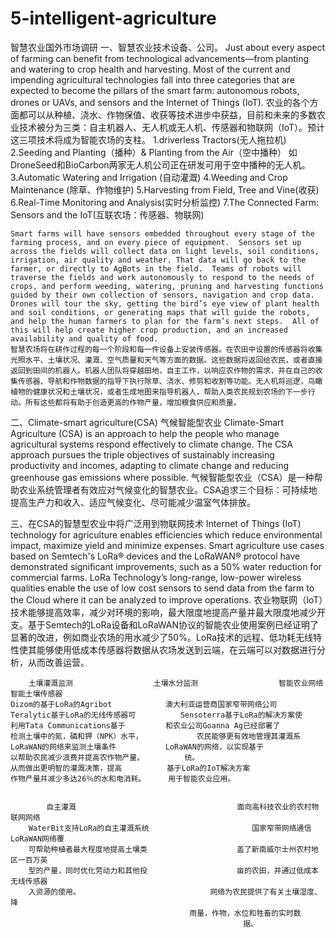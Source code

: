 # 5-intelligent-agriculture
智慧农业国外市场调研
一、智慧农业技术设备、公司。
	Just about every aspect of farming can benefit from technological advancements—from planting and watering to crop health and harvesting. Most of the current and impending agricultural technologies fall into three categories that are expected to become the pillars of the smart farm: autonomous robots, drones or UAVs, and sensors and the Internet of Things (IoT).
	农业的各个方面都可以从种植、浇水、作物保值、收获等技术进步中获益，目前和未来的多数农业技术被分为三类：自主机器人、无人机或无人机、传感器和物联网（IoT）。预计这三项技术将成为智能农场的支柱。
	1.driverless Tractors(无人拖拉机)	    
	2.Seeding and Planting（播种）& Planting from the Air（空中播种）
		如DroneSeed和BioCarbon两家无人机公司正在研发可用于空中播种的无人机。
	3.Automatic Watering and Irrigation (自动灌溉)
	4.Weeding and Crop Maintenance (除草、作物维护)
	5.Harvesting from Field, Tree and Vine(收获)
	6.Real-Time Monitoring and Analysis(实时分析监控)
	7.The Connected Farm: Sensors and the IoT(互联农场：传感器、物联网)
	
	Smart farms will have sensors embedded throughout every stage of the farming process, and on every piece of equipment.  Sensors set up across the fields will collect data on light levels, soil conditions, irrigation, air quality and weather. That data will go back to the farmer, or directly to AgBots in the field.  Teams of robots will traverse the fields and work autonomously to respond to the needs of crops, and perform weeding, watering, pruning and harvesting functions guided by their own collection of sensors, navigation and crop data.  Drones will tour the sky, getting the bird’s eye view of plant health and soil conditions, or generating maps that will guide the robots, and help the human farmers to plan for the farm’s next steps.  All of this will help create higher crop production, and an increased availability and quality of food.
	智慧农场将在耕作过程的每一个阶段和每一件设备上安装传感器。在农田中设置的传感器将收集光照水平、土壤状况、灌溉、空气质量和天气等方面的数据。这些数据将返回给农民，或者直接返回到田间的机器人。机器人团队将穿越田地，自主工作，以响应农作物的需求，并在自己的收集传感器、导航和作物数据的指导下执行除草、浇水、修剪和收割等功能。无人机将巡逻，鸟瞰植物的健康状况和土壤状况，或者生成地图来指导机器人，帮助人类农民规划农场的下一步行动。所有这些都将有助于创造更高的作物产量，增加粮食供应和质量。
	
二、Climate-smart agriculture(CSA)	气候智能型农业
	Climate-Smart Agriculture (CSA) is an approach to help the people who manage agricultural systems respond effectively to climate change.  The CSA approach pursues the triple objectives of sustainably increasing productivity and incomes, adapting to climate change and reducing greenhouse gas emissions where possible.
	气候智能型农业（CSA）是一种帮助农业系统管理者有效应对气候变化的智慧农业。CSA追求三个目标：可持续地提高生产力和收入、适应气候变化、尽可能减少温室气体排放。

三、在CSA的智慧型农业中将广泛用到物联网技术
	Internet of Things (IoT) technology for agriculture enables efficiencies which reduce environmental impact, maximize yield and minimize expenses. Smart agriculture use cases based on Semtech's LoRa® devices and the LoRaWAN® protocol have demonstrated significant improvements, such as a 50% water reduction for commercial farms. LoRa Technology’s long-range, low-power wireless qualities enable the use of low cost sensors to send data from the farm to the Cloud where it can be analyzed to improve operations.
	农业物联网（IoT）技术能够提高效率，减少对环境的影响，最大限度地提高产量并最大限度地减少开支。基于Semtech的LoRa设备和LoRaWAN协议的智能农业使用案例已经证明了显著的改进，例如商业农场的用水减少了50%。LoRa技术的远程、低功耗无线特性使其能够使用低成本传感器将数据从农场发送到云端，在云端可以对数据进行分析，从而改善运营。
 			
		土壤灌溉监测					土壤水分监测		         	智能农业网络                				智能土壤传感器									          
	Oizom的基于LoRa的Agribot			澳大利亚运营商国家窄带网络公司 	    Teralytic基于LoRa的无线传感器可			Sensoterra基于LoRa的解决方案使
	利用Tata Communications基于			和农业公司Goanna Ag已经部署了       	检测土壤中的氮，磷和钾（NPK）水平，		       农民能够更有效地管理其灌溉系
	LoRaWAN的网络来监测土壤条件		    LoRaWAN的网络，以实现基于         	 以帮助农民减少浪费并提高农作物产量。			统。
	从而做出更明智的灌溉决策，提高		  	 基于LoRa的IoT解决方案
	作物产量并减少多达26％的水和电消耗。		用于智能农业应用。 

 			 
			自主灌溉						            面向高科技农业的农村物联网网络
		WaterBit支持LoRa的自主灌溉系统						国家窄带网络通信LoRaWAN网络覆
		可帮助种植者最大程度地提高土壤类					盖了新南威尔士州农村地区一百万英
		型的产量，同时优化劳动力和其他投					亩的农田，并通过低成本无线传感器
		入资源的使用。								网络为农民提供了有关土壤湿度、降
											雨量，作物，水位和牲畜的实时数
											            据。
  
